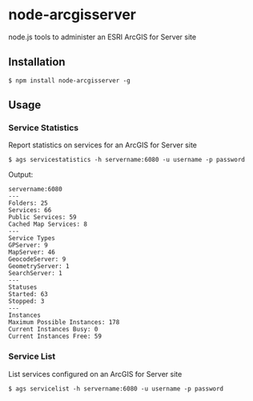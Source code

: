 node-arcgisserver
=================

node.js tools to administer an ESRI ArcGIS for Server site

## Installation

```
$ npm install node-arcgisserver -g
```

## Usage

### Service Statistics

Report statistics on services for an ArcGIS for Server site

```
$ ags servicestatistics -h servername:6080 -u username -p password
```

Output:

```
servername:6080
---
Folders: 25
Services: 66
Public Services: 59
Cached Map Services: 8
---
Service Types
GPServer: 9
MapServer: 46
GeocodeServer: 9
GeometryServer: 1
SearchServer: 1
---
Statuses
Started: 63
Stopped: 3
---
Instances
Maximum Possible Instances: 178
Current Instances Busy: 0
Current Instances Free: 59
```

### Service List

List services configured on an ArcGIS for Server site

```
$ ags servicelist -h servername:6080 -u username -p password
```